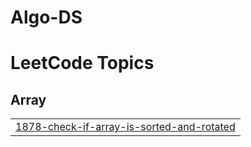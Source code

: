 # Algo-DS
<!---LeetCode Topics Start-->
# LeetCode Topics
## Array
|  |
| ------- |
| [1878-check-if-array-is-sorted-and-rotated](https://github.com/JSuhas123/Algo-DS/tree/master/1878-check-if-array-is-sorted-and-rotated) |
<!---LeetCode Topics End-->